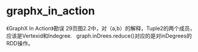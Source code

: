 # graphx_in_action
《GraphX In Action》勘误
29页图2.2中，对（a,b）的解释，Tuple2的两个成员，应该是Vertexid和Indegree.   graph.inDrees.reduce()对应的是对inDegrees的RDD操作。
